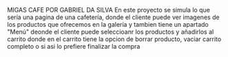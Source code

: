 MIGAS CAFE POR GABRIEL DA SILVA
En este proyecto se simula lo que sería una pagina de una cafetería, donde el cliente puede ver imagenes de los productos que ofrecemos en la galería y tambien tiene un apartado "Menú" deonde el cliente puede seleccioanr los productos y añadirlos al carrito donde en el carrito tiene la opcion de borrar producto, vaciar carrito completo o si asi lo prefiere finalizar la compra
